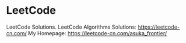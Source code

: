 # LeetCode
LeetCode Solutions.
LeetCode Algorithms Solutions: https://leetcode-cn.com/
My Homepage: https://leetcode-cn.com/asuka_frontier/
